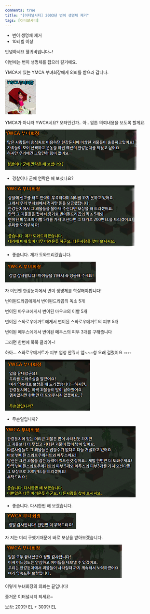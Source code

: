 ```yaml
---
comments: true
title: "[이터널시티] 2003년 변이 생명체 제거"
tags: [이터널시티]
---
```


- 변이 생명체 제거
 - 10레벨 이상

안녕하세요 혈귀비입니다~!

이번에는 변이 생명체를 잡으러 갈거에요.

YMCA에 있는 YMCA 부녀회장에게 의뢰를 받으러 갑니다.

![eternalcity](/assets/image/eternalcity/2003/021.PNG)

YMCA가 아니라 YWCA네요? 오타인건가.. 아.. 암튼 의뢰내용을 보도록 할게요.

![eternalcity](/assets/image/eternalcity/2003/022.PNG)

- 경찰이나 군에 연락은 해 보셨나요?

![eternalcity](/assets/image/eternalcity/2003/023.PNG)

- 좋습니다. 제가 도와드리겠습니다.

![eternalcity](/assets/image/eternalcity/2003/024.PNG)

자 이번엔 한강둔치에서 변이 생명체를 학살해야합니다!

번이된드라콥에게서 변이된드라콥의 독소 5개

변이된 마우크에게서 변이된 마우크의 이빨 5개

변이된 스와로우메거트에게서 변이된 스와로우메거트의 피부 5개

변이된 메두스에게서 변이된 메두스의 피부 3개를 구해줍니다

그러면 한번에 쭉쭉 클리어~!

하아... 스와로우메거트가 피부 엄청 안줘서 엄~~~청 오래 걸렸어요 ㅠㅠ

![eternalcity](/assets/image/eternalcity/2003/025.PNG)

- 무슨일입니까?

![eternalcity](/assets/image/eternalcity/2003/026.PNG)

- 좋습니다. 다시한번 해 보겠습니다.

![eternalcity](/assets/image/eternalcity/2003/027.PNG)

자 저는 미리 구했기때문에 바로 보상을 받아보겠습니다.

![eternalcity](/assets/image/eternalcity/2003/028.PNG)

이렇게 부녀회장의 의뢰는 끝입니다!

즐거운 이터널시티 되세요~

보상: 200만 EL + 300만 EL